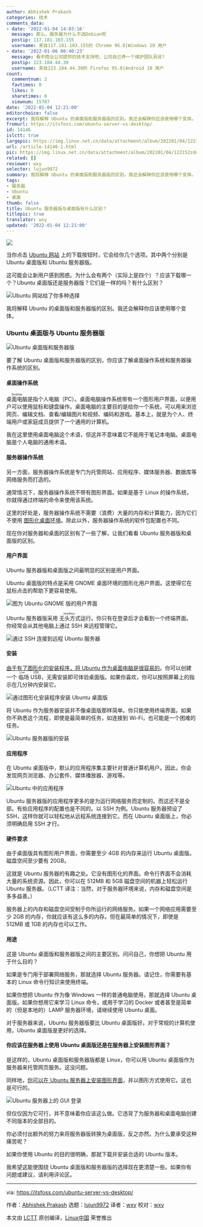 ```yaml
---
author: Abhishek Prakash
categories: 技术
comments_data:
- date: '2022-01-04 14:03:16'
  message: 那么，服务器为什么不选Debian呢
  postip: 117.181.103.155
  username: 来自117.181.103.155的 Chrome 96.0|Windows 10 用户
- date: '2022-01-06 00:40:23'
  message: 看中商业公司提供的技术支持吧，公司自己养一个维护团队另说?
  postip: 223.104.44.30
  username: 来自223.104.44.30的 Firefox 95.0|Android 10 用户
count:
  commentnum: 2
  favtimes: 0
  likes: 0
  sharetimes: 0
  viewnum: 15707
date: '2022-01-04 12:21:00'
editorchoice: false
excerpt: 我将解释 Ubuntu 的桌面版和服务器版的区别。我还会解释你应该使用哪个变体。
fromurl: https://itsfoss.com/ubuntu-server-vs-desktop/
id: 14146
islctt: true
largepic: https://img.linux.net.cn/data/attachment/album/202201/04/122152zdqkkqqqw6cgcdcq.jpg
url: /article-14146-1.html
pic: https://img.linux.net.cn/data/attachment/album/202201/04/122152zdqkkqqqw6cgcdcq.jpg.thumb.jpg
related: []
reviewer: wxy
selector: lujun9972
summary: 我将解释 Ubuntu 的桌面版和服务器版的区别。我还会解释你应该使用哪个变体。
tags:
- 服务器
- Ubuntu
- 桌面
thumb: false
title: Ubuntu 服务器版与桌面版有什么区别？
titlepic: true
translator: wxy
updated: '2022-01-04 12:21:00'
---
```


![](/data/attachment/album/202201/04/122152zdqkkqqqw6cgcdcq.jpg)


当你点击 [Ubuntu 网站](https://ubuntu.com/) 上的下载按钮时，它会给你几个选项。其中两个分别是 Ubuntu 桌面版和 Ubuntu 服务器版。


这可能会让新用户感到困惑。为什么会有两个（实际上是四个）？应该下载哪一个？Ubuntu 桌面版还是服务器版？它们是一样的吗？有什么区别？


![Ubuntu 网站给了你多种选择](/data/attachment/album/202201/04/122247ahsi0hjjfi8s6vi8.jpg)


我将解释 Ubuntu 的桌面版和服务器版的区别。我还会解释你应该使用哪个变体。


### Ubuntu 桌面版与 Ubuntu 服务器版


![Ubuntu 桌面版和服务器版](/data/attachment/album/202201/04/122201q8glzjld2wpw9dgg.png)


要了解 Ubuntu 桌面版和服务器版的区别，你应该了解桌面操作系统和服务器操作系统的区别。


#### 桌面操作系统


<ruby> 桌面电脑 <rt>  Desktop </rt></ruby>是指个人电脑（PC）。桌面电脑操作系统带有一个图形用户界面，以便用户可以使用鼠标和键盘操作。桌面电脑的主要目的是给你一个系统，可以用来浏览网页、编辑文档、查看/编辑图片和视频、编码和游戏。基本上，就是为个人、终端用户或家庭成员提供了一个通用的计算机。


我在这里使用桌面电脑这个术语，但这并不意味着它不能用于笔记本电脑。桌面电脑是个人电脑的通用术语。


#### 服务器操作系统


另一方面，服务器操作系统是专门为托管网站、应用程序、媒体服务器、数据库等网络服务而打造的。


通常情况下，服务器操作系统不带有图形界面。如果是基于 Linux 的操作系统，你就得通过终端的命令来使用该系统。


这里的好处是，服务器操作系统不需要（浪费）大量的内存和计算能力，因为它们不使用 [图形化桌面环境](https://itsfoss.com/what-is-desktop-environment/)。除此以外，服务器操作系统的软件包配置也不同。


现在你对服务器和桌面的区别有了一些了解，让我们看看 Ubuntu 服务器版和桌面版的区别。


#### 用户界面


Ubuntu 服务器版和桌面版之间最明显的区别是用户界面。


Ubuntu 桌面版的特点是采用 GNOME 桌面环境的图形化用户界面。这使得它在鼠标点击的帮助下更容易使用。


![图为 Ubuntu GNOME 版的用户界面](/data/attachment/album/202201/04/122204pw9t4qhwn2wz4vxv.png)


Ubuntu 服务器版采用<ruby> 无头方式 <rt>  headless </rt></ruby>运行。你只有在登录后才会看到一个终端界面。你经常会从其他电脑上通过 SSH 来远程管理它。


![通过 SSH 连接到远程 Ubuntu 服务器](/data/attachment/album/202201/04/122205ororspia6rs5saae.png)


#### 安装


[由于有了图形化的安装程序，将 Ubuntu 作为桌面电脑是很容易的](https://itsfoss.com/install-ubuntu/)。你可以创建一个<ruby> 临场 USB <rt>  Live USB </rt></ruby>，无需安装即可体验桌面版。如果你喜欢，你可以按照屏幕上的指示在几分钟内安装它。


![通过图形化安装程序安装 Ubuntu 桌面版](/data/attachment/album/202201/04/122207u83saza5355gcgr5.png)


将 Ubuntu 作为服务器安装并不像桌面版那样简单。你只能使用终端界面。如果你不熟悉这个流程，即使是最简单的任务，如连接到 Wi-Fi，也可能是一个困难的任务。


![Ubuntu 服务器版的安装](/data/attachment/album/202201/04/122209fk6f22mn66whnrar.png)


#### 应用程序


在 Ubuntu 桌面版中，默认的应用程序集主要针对普通计算机用户。因此，你会发现网页浏览器、办公套件、媒体播放器、游戏等。


![Ubuntu 中的应用程序](/data/attachment/album/202201/04/122209voe4c4fg4yokw9et.jpg)


Ubuntu 服务器版的应用程序更多的是为运行网络服务而定制的。而这还不是全部。有些应用程序的配置也是不同的。以 SSH 为例。Ubuntu 服务器预设了 SSH，这样你就可以轻松地从远程系统连接到它。而在 Ubuntu 桌面版上，你必须明确启用 SSH 才行。


#### 硬件要求


由于桌面版具有图形用户界面，你需要至少 4GB 的内存来运行 Ubuntu 桌面版。磁盘空间至少要有 20GB。


这就是 Ubuntu 服务器的有趣之处。它没有图形化的界面。命令行界面不会消耗大量的系统资源。因此，你可以在 512MB 和 5GB 磁盘空间的机器上轻松运行 Ubuntu 服务器。（LCTT 译注：当然，对于服务器环境来说，内存和磁盘空间是多多益善。）


服务器上的内存和磁盘空间受制于你所运行的网络服务。如果一个网络应用需要至少 2GB 的内存，你就应该有这么多的内存。但在最简单的情况下，即使是 512MB 或 1GB 的内存也可以工作。


#### 用途


这是 Ubuntu 桌面版和服务器版之间的主要区别。问问自己，你想把 Ubuntu 用于什么目的？


如果是专门用于部署网络服务，那就选择 Ubuntu 服务器。请记住，你需要有基本的 Linux 命令行知识来使用终端。


如果你想把 Ubuntu 作为像 Windows 一样的普通电脑使用，那就选择 Ubuntu 桌面版。如果你想用它来学习 Linux 命令，或用于学习的 Docker 或者甚至是简单的（但是本地的）LAMP 服务器环境，请继续使用 Ubuntu 桌面。


对于服务器来说，Ubuntu 服务器版要比 Ubuntu 桌面版好。对于常规的计算机使用，Ubuntu 桌面版是更好的选择。


#### 你应该在服务器上使用 Ubuntu 桌面版还是在服务器上安装图形界面？


是这样的，Ubuntu 桌面版和服务器版都是 Linux，你可以用 Ubuntu 桌面版作为服务器来托管网页服务。这没问题。


同样地，[你可以在 Ubuntu 服务器上安装图形界面](https://itsfoss.com/install-gui-ubuntu-server/)，并以图形方式使用它。这也是可行的。


![Ubuntu 服务器上的 GUI 登录](/data/attachment/album/202201/04/122210l7pvpjwqpqw9vqmb.png)


但仅仅因为它可行，并不意味着你应该这么做。它违背了为服务器和桌面电脑创建不同版本的全部目的。


你必须付出额外的努力来将服务器版转换为桌面版，反之亦然。为什么要承受这种痛苦呢？


如果你使用 Ubuntu 的目的很明确，那就下载并安装合适的 Ubuntu 版本。


我希望这能使围绕 Ubuntu 桌面版和服务器版的选择现在更清楚一些。如果你有问题或建议，请利用评论区。




---


via: <https://itsfoss.com/ubuntu-server-vs-desktop/>


作者：[Abhishek Prakash](https://itsfoss.com/author/abhishek/) 选题：[lujun9972](https://github.com/lujun9972) 译者：[wxy](https://github.com/wxy) 校对：[wxy](https://github.com/wxy)


本文由 [LCTT](https://github.com/LCTT/TranslateProject) 原创编译，[Linux中国](https://linux.cn/) 荣誉推出